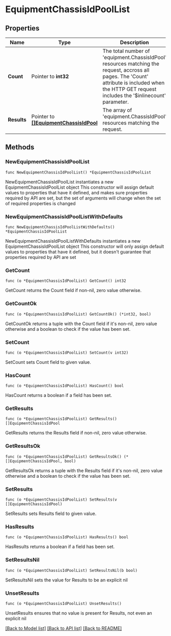 # EquipmentChassisIdPoolList

## Properties

Name | Type | Description | Notes
------------ | ------------- | ------------- | -------------
**Count** | Pointer to **int32** | The total number of &#39;equipment.ChassisIdPool&#39; resources matching the request, accross all pages. The &#39;Count&#39; attribute is included when the HTTP GET request includes the &#39;$inlinecount&#39; parameter. | [optional] 
**Results** | Pointer to [**[]EquipmentChassisIdPool**](EquipmentChassisIdPool.md) | The array of &#39;equipment.ChassisIdPool&#39; resources matching the request. | [optional] 

## Methods

### NewEquipmentChassisIdPoolList

`func NewEquipmentChassisIdPoolList() *EquipmentChassisIdPoolList`

NewEquipmentChassisIdPoolList instantiates a new EquipmentChassisIdPoolList object
This constructor will assign default values to properties that have it defined,
and makes sure properties required by API are set, but the set of arguments
will change when the set of required properties is changed

### NewEquipmentChassisIdPoolListWithDefaults

`func NewEquipmentChassisIdPoolListWithDefaults() *EquipmentChassisIdPoolList`

NewEquipmentChassisIdPoolListWithDefaults instantiates a new EquipmentChassisIdPoolList object
This constructor will only assign default values to properties that have it defined,
but it doesn't guarantee that properties required by API are set

### GetCount

`func (o *EquipmentChassisIdPoolList) GetCount() int32`

GetCount returns the Count field if non-nil, zero value otherwise.

### GetCountOk

`func (o *EquipmentChassisIdPoolList) GetCountOk() (*int32, bool)`

GetCountOk returns a tuple with the Count field if it's non-nil, zero value otherwise
and a boolean to check if the value has been set.

### SetCount

`func (o *EquipmentChassisIdPoolList) SetCount(v int32)`

SetCount sets Count field to given value.

### HasCount

`func (o *EquipmentChassisIdPoolList) HasCount() bool`

HasCount returns a boolean if a field has been set.

### GetResults

`func (o *EquipmentChassisIdPoolList) GetResults() []EquipmentChassisIdPool`

GetResults returns the Results field if non-nil, zero value otherwise.

### GetResultsOk

`func (o *EquipmentChassisIdPoolList) GetResultsOk() (*[]EquipmentChassisIdPool, bool)`

GetResultsOk returns a tuple with the Results field if it's non-nil, zero value otherwise
and a boolean to check if the value has been set.

### SetResults

`func (o *EquipmentChassisIdPoolList) SetResults(v []EquipmentChassisIdPool)`

SetResults sets Results field to given value.

### HasResults

`func (o *EquipmentChassisIdPoolList) HasResults() bool`

HasResults returns a boolean if a field has been set.

### SetResultsNil

`func (o *EquipmentChassisIdPoolList) SetResultsNil(b bool)`

 SetResultsNil sets the value for Results to be an explicit nil

### UnsetResults
`func (o *EquipmentChassisIdPoolList) UnsetResults()`

UnsetResults ensures that no value is present for Results, not even an explicit nil

[[Back to Model list]](../README.md#documentation-for-models) [[Back to API list]](../README.md#documentation-for-api-endpoints) [[Back to README]](../README.md)


